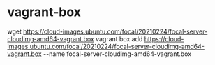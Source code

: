 # vagrant-box
wget https://cloud-images.ubuntu.com/focal/20210224/focal-server-cloudimg-amd64-vagrant.box
vagrant box add https://cloud-images.ubuntu.com/focal/20210224/focal-server-cloudimg-amd64-vagrant.box --name focal-server-cloudimg-amd64-vagrant.box
